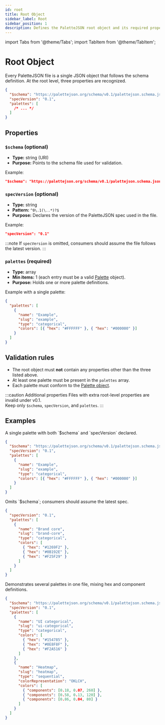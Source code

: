 ```yaml
---
id: root
title: Root Object
sidebar_label: Root
sidebar_position: 1
description: Defines the PaletteJSON root object and its required properties.
---
```


import Tabs from '@theme/Tabs';
import TabItem from '@theme/TabItem';

# Root Object

Every PaletteJSON file is a single JSON object that follows the schema definition. At the root level, three properties are recognized.

```json
{
  "$schema": "https://palettejson.org/schema/v0.1/palettejson.schema.json",
  "specVersion": "0.1",
  "palettes": [
    /* ... */
  ]
}
```

## Properties

### `$schema` (optional)

- **Type:** string (URI)
- **Purpose:** Points to the schema file used for validation.

Example:

```json
"$schema": "https://palettejson.org/schema/v0.1/palettejson.schema.json"
```

### `specVersion` (optional)

- **Type:** string
- **Pattern:** `^0\.1(\..*)?$`
- **Purpose:** Declares the version of the PaletteJSON spec used in the file.

Example:

```json
"specVersion": "0.1"
```

:::note
If `specVersion` is omitted, consumers should assume the file follows the latest version.
:::

### `palettes` (required)

- **Type:** array
- **Min items:** 1 (each entry must be a valid [Palette](./palette.md) object).
- **Purpose:** Holds one or more palette definitions.

Example with a single palette:

```json
{
  "palettes": [
    {
      "name": "Example",
      "slug": "example",
      "type": "categorical",
      "colors": [{ "hex": "#FFFFFF" }, { "hex": "#000000" }]
    }
  ]
}
```

## Validation rules

- The root object must **not** contain any properties other than the three listed above.
- At least one palette must be present in the `palettes` array.
- Each palette must conform to the [Palette object](./palette.md).

:::caution Additional properties
Files with extra root-level properties are invalid under v0.1.  
Keep only `$schema`, `specVersion`, and `palettes`.
:::

## Examples

<Tabs>
  <TabItem value="minimal" label="Minimal file" default>
  A single palette with both `$schema` and `specVersion` declared.

```json
{
  "$schema": "https://palettejson.org/schema/v0.1/palettejson.schema.json",
  "specVersion": "0.1",
  "palettes": [
    {
      "name": "Example",
      "slug": "example",
      "type": "categorical",
      "colors": [{ "hex": "#FFFFFF" }, { "hex": "#000000" }]
    }
  ]
}
```

  </TabItem>
  <TabItem value="schema-implicit" label="Implicit schema">
  Omits `$schema`; consumers should assume the latest spec.

```json
{
  "specVersion": "0.1",
  "palettes": [
    {
      "name": "Brand core",
      "slug": "brand-core",
      "type": "categorical",
      "colors": [
        { "hex": "#1269F2" },
        { "hex": "#0B192E" },
        { "hex": "#F25F29" }
      ]
    }
  ]
}
```

  </TabItem>
  <TabItem value="multi" label="Multiple palettes">
  Demonstrates several palettes in one file, mixing hex and component definitions.

```json
{
  "$schema": "https://palettejson.org/schema/v0.1/palettejson.schema.json",
  "specVersion": "0.1",
  "palettes": [
    {
      "name": "UI categorical",
      "slug": "ui-categorical",
      "type": "categorical",
      "colors": [
        { "hex": "#154785" },
        { "hex": "#0E8F8F" },
        { "hex": "#F2A516" }
      ]
    },
    {
      "name": "Heatmap",
      "slug": "heatmap",
      "type": "sequential",
      "colorRepresentation": "OKLCH",
      "colors": [
        { "components": [0.18, 0.07, 260] },
        { "components": [0.58, 0.13, 120] },
        { "components": [0.86, 0.04, 80] }
      ]
    }
  ]
}
```

  </TabItem>
</Tabs>
